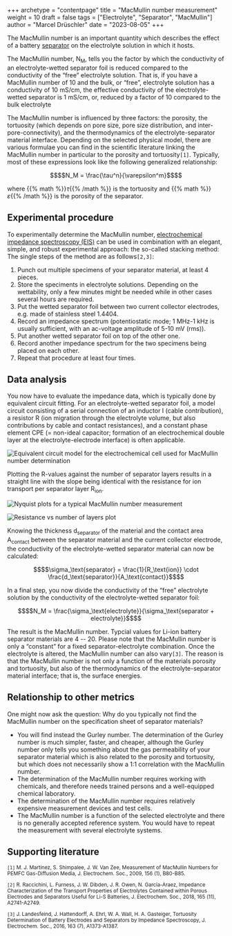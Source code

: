 +++
archetype = "contentpage"
title = "MacMullin number measurement"
weight = 10
draft = false
tags = ["Electrolyte", "Separator", "MacMullin"]
author = "Marcel Drüschler"
date = "2023-08-05"
+++

The MacMullin number is an important quantity which describes the effect of a battery [separator](/materials/current/separator/) on the electrolyte solution in which it hosts. 

The MacMullin number, N<sub>M</sub>, tells you the factor by which the conductivity of an electrolyte-wetted separator foil is reduced compared to the conductivity of the “free” electrolyte solution. That is, if you have a MacMullin number of 10 and the bulk, or “free”, electrolyte solution has a conductivity of 10 mS/cm, the effective conductivity of the electrolyte-wetted separator is 1 mS/cm, or, reduced by a factor of 10 compared to the bulk electrolyte

The MacMullin number is influenced by three factors: the porosity, the tortuosity (which depends on pore size, pore size distribution, and inter-pore-connectivity), and the thermodynamics of the electrolyte-separator material interface. Depending on the selected physical model, there are various formulae you can find in the scientific literature linking the MacMullin number in particular to the porosity and tortuosity`[1]`. Typically, most of these expressions look like the following generalized relationship:

```math
$$N_M = \frac{\tau^n}{\varepsilon^m}$$
```

where {{% math %}}$\tau${{% /math %}} is the tortuosity and {{% math %}}$\varepsilon${{% /math %}} is the porosity of the separator.

## Experimental procedure

To experimentally determine the MacMullin number, [electrochemical impedance spectroscopy (EIS)](/experimental-electrochemistry/eis/) can be used in combination with an elegant, simple, and robust experimental approach: the so-called stacking method: The single steps of the method are as follows`[2,3]`:

1. Punch out multiple specimens of your separator material, at least 4 pieces.
2. Store the speciments in electrolyte solutions. Depending on the wettability, only a few minutes might be needed while in other cases several hours are required.
3. Put the wetted separator foil between two current collector electrodes, e.g. made of stainless steel 1.4404.
4. Record an impedance spectrum (potentiostatic mode; 1 MHz-1 kHz is usually sufficient, with an ac-voltage amplitude of 5-10 mV (rms)).
5. Put another wetted separator foil on top of the other one.
6. Record another impedance spectrum for the two specimens being placed on each other.
7. Repeat that procedure at least four times.

## Data analysis

You now have to evaluate the impedance data, which is typically done by equivalent circuit fitting. For an electrolyte-wetted separator foil, a model circuit consisting of a serial connection of an inductor I (cable contribution), a resistor R (ion migration through the electrolyte volume, but also contributions by cable and contact resistances), and a constant phase element CPE (= non-ideal capacitor; formation of an electrochemical double layer at the electrolyte-electrode interface) is often applicable. 

![Equivalent circuit model for the electrochemical cell used for MacMullin number determination](/images/experimental-electrochemistry/macmullin1.png?width=300px)

Plotting the R-values against the number of separator layers results in a straight line with the slope being identical with the resistance for ion transport per separator layer R<sub>ion</sub>.

![Nyquist plots for a typical MacMullin number measurement](/images/experimental-electrochemistry/macmullin2.png?width=450px)


![Resistance vs number of layers plot](/images/experimental-electrochemistry/macmullin3.png?width=450px)

Knowing the thickness d<sub>separator</sub> of the material and the contact area A<sub>contact</sub> between the separator material and the current collector electrode, the conductivity of the electrolyte-wetted separator material can now be calculated:

```math
$$\sigma_\text{separator} = \frac{1}{R_\text{ion}} \cdot \frac{d_\text{separator}}{A_\text{contact}}$$
```

In a final step, you now divide the conductivity of the “free” electrolyte solution by the conductivity of the electrolyte-wetted separator foil:

```math
$$N_M = \frac{\sigma_\text{electrolyte}}{\sigma_\text{separator + electrolyte}}$$
```

The result is the MacMullin number. Typcial values for Li-ion battery separator materials are 4 -- 20. 
Please note that the MacMullin number is only a “constant” for a fixed separator-electrolyte combination. Once the electrolyte is altered, the MacMullin number can also vary`[3]`. The reason is that the MacMullin number is not only a function of the materials porosity and tortuosity, but also of the thermodynamics of the electrolyte-separator material interface; that is, the surface energies. 

## Relationship to other metrics

One might now ask the question: Why do you typically not find the MacMullin number on the specification sheet of separator materials?

- You will find instead the Gurley number. The determination of the Gurley number is much simpler, faster, and cheaper, although the Gurley number only tells you something about the gas permeability of your separator material which is also related to the porosity and tortuosity, but which does not necessarily show a 1:1 correlation with the MacMullin number.
- The determination of the MacMullin number requires working with chemicals, and therefore needs trained persons and a well-equipped chemical laboratory.
- The determination of the MacMullin number requires relatively expensive measurement devices and test cells.
- The MacMullin number is a function of the selected electrolyte and there is no generally accepted reference system. You would have to repeat the measurement with several electrolyte systems. 

## Supporting literature

<small>

`[1]` M. J. Martínez, S. Shimpalee, J. W. Van Zee, Measurement of MacMullin Numbers for PEMFC Gas-Diffusion Media, J. Electrochem. Soc., 2009, 156 (1), B80-B85.

`[2]` R. Raccichini, L. Furness, J. W. Dibden, J. R. Owen, N. García-Araez, Impedance Characterization of the Transport Properties of Electrolytes Contained within Porous Electrodes and Separators Useful for Li-S Batteries, J. Electrochem. Soc., 2018, 165 (11), A2741-A2749.

`[3]` J. Landesfeind, J. Hattendorff, A. Ehrl, W. A. Wall, H. A. Gasteiger, Tortuosity Determination of Battery Electrodes and Separators by Impedance Spectroscopy, J. Electrochem. Soc., 2016, 163 (7), A1373-A1387.

</small>